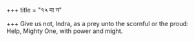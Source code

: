 +++
title = "१५ मा न"

+++
Give us not, Indra, as a prey unto the scornful or the proud:  
     Help, Mighty One, with power and might.